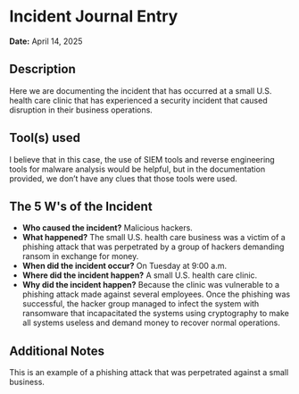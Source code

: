 # Incident Journal Entry

**Date:** April 14, 2025

## Description
Here we are documenting the incident that has occurred at a small U.S. health care clinic that has experienced a security incident that caused disruption in their business operations.

## Tool(s) used
I believe that in this case, the use of SIEM tools and reverse engineering tools for malware analysis would be helpful, but in the documentation provided, we don’t have any clues that those tools were used.

## The 5 W's of the Incident
- **Who caused the incident?** Malicious hackers.
- **What happened?** The small U.S. health care business was a victim of a phishing attack that was perpetrated by a group of hackers demanding ransom in exchange for money.
- **When did the incident occur?** On Tuesday at 9:00 a.m.
- **Where did the incident happen?** A small U.S. health care clinic.
- **Why did the incident happen?** Because the clinic was vulnerable to a phishing attack made against several employees. Once the phishing was successful, the hacker group managed to infect the system with ransomware that incapacitated the systems using cryptography to make all systems useless and demand money to recover normal operations.

## Additional Notes
This is an example of a phishing attack that was perpetrated against a small business.

